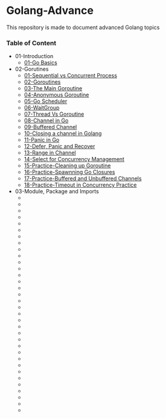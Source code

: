 # Golang-Advance
This repository is made to document advanced Golang topics

### Table of Content
* 01-Introduction
    * [01-Go Basics](https://github.com/nilanjanb3/golang.git)
* 02-Gorutines
    * [01-Sequential vs Concurrent Process](https://blog.bitsrc.io/sequential-vs-concurrent-vs-parallelism-87d1907e5be0)
    * [02-Goroutines](https://www.freecodecamp.org/news/concurrent-programming-in-go/)
    * [03-The Main Goroutine](https://www.educative.io/answers/what-is-a-goroutine)
    * [04-Anonymous Goroutine](https://www.tutorialspoint.com/anonymous-goroutines-in-golang)
    * [05-Go Scheduler](https://www.kelche.co/blog/go/golang-scheduling/)
    * [06-WaitGroup](https://www.geeksforgeeks.org/using-waitgroup-in-golang/)
    * [07-Thread Vs Goroutine](https://www.tutorialspoint.com/goroutine-vs-thread-in-golang)
    * [08-Channel in Go](https://www.geeksforgeeks.org/channel-in-golang/)
    * [09-Buffered Channel](https://www.geeksforgeeks.org/buffered-channel-in-golang/)
    * [10-Closing a channel in Golang](https://www.scaler.com/topics/golang/closing-the-channel-in-golang/)
    * [11-Panic in Go](https://www.geeksforgeeks.org/panic-in-golang/)
    * [12-Defer, Panic and Recover](https://go.dev/blog/defer-panic-and-recover)
    * [13-Range in Channel](https://techwasti.com/range-over-channel-in-go-lang)
    * [14-Select for Concurrency Management](https://www.geeksforgeeks.org/select-statement-in-go-language/)
    * [15-Practice-Cleaning up Goroutine](https://medium.com/codezillas/golang-leaky-goroutines-and-how-to-clean-them-30b505417028)
    * [16-Practice-Spawnning Go Closures](./src/07-spawning_goroutine_clousures.go)
    * [17-Practice-Buffered and Unbuffered Channels](https://www.scaler.com/topics/golang/buffered-and-unbuffered-channel-in-golang/)
    * [18-Practice-Timeout in Concurrency Practice](https://go.dev/blog/concurrency-timeouts)
* 03-Module, Package and Imports
    * []()
    * []()
    * []()
    * []()
    * []()
    * []()
    * []()
    * []()
    * []()
    * []()
    * []()
    * []()
    * []()
    * []()
    * []()
    * []()
    * []()
    * []()
    * []()
    * []()
    * []()
    * []()
    * []()
    * []()
    * []()
    * []()
    * []()
    * []()
    * []()
    * []()
    * []()
    * []()
    * []()
    * []()
    